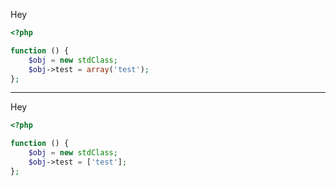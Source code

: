Hey

```php
<?php

function () {
    $obj = new stdClass;
    $obj->test = array('test');
};
```
-----
Hey

```php
<?php

function () {
    $obj = new stdClass;
    $obj->test = ['test'];
};
```
